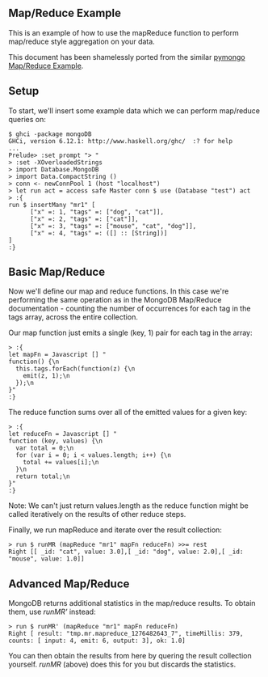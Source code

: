 Map/Reduce Example
------------------

This is an example of how to use the mapReduce function to perform
map/reduce style aggregation on your data.

This document has been shamelessly ported from the similar
[pymongo Map/Reduce Example](http://api.mongodb.org/python/1.4%2B/examples/map_reduce.html).

Setup
-----

To start, we'll insert some example data which we can perform
map/reduce queries on:

    $ ghci -package mongoDB
    GHCi, version 6.12.1: http://www.haskell.org/ghc/  :? for help
    ...
    Prelude> :set prompt "> "
    > :set -XOverloadedStrings
    > import Database.MongoDB
    > import Data.CompactString ()
    > conn <- newConnPool 1 (host "localhost")
    > let run act = access safe Master conn $ use (Database "test") act
    > :{
    run $ insertMany "mr1" [
          ["x" =: 1, "tags" =: ["dog", "cat"]],
          ["x" =: 2, "tags" =: ["cat"]],
          ["x" =: 3, "tags" =: ["mouse", "cat", "dog"]],
          ["x" =: 4, "tags" =: ([] :: [String])]
    ]
    :}

Basic Map/Reduce
----------------

Now we'll define our map and reduce functions. In this case we're
performing the same operation as in the MongoDB Map/Reduce
documentation - counting the number of occurrences for each tag in the
tags array, across the entire collection.

Our map function just emits a single (key, 1) pair for each tag in the
array:

    > :{
    let mapFn = Javascript [] "
    function() {\n
      this.tags.forEach(function(z) {\n
        emit(z, 1);\n
      });\n
    }"
    :}

The reduce function sums over all of the emitted values for a given
key:

    > :{
    let reduceFn = Javascript [] "
    function (key, values) {\n
      var total = 0;\n
      for (var i = 0; i < values.length; i++) {\n
        total += values[i];\n
      }\n
      return total;\n
    }"
    :}

Note: We can't just return values.length as the reduce function might
be called iteratively on the results of other reduce steps.

Finally, we run mapReduce and iterate over the result collection:

    > run $ runMR (mapReduce "mr1" mapFn reduceFn) >>= rest
    Right [[ _id: "cat", value: 3.0],[ _id: "dog", value: 2.0],[ _id: "mouse", value: 1.0]]

Advanced Map/Reduce
-------------------

MongoDB returns additional statistics in the map/reduce results. To
obtain them, use *runMR'* instead:

    > run $ runMR' (mapReduce "mr1" mapFn reduceFn)
    Right [ result: "tmp.mr.mapreduce_1276482643_7", timeMillis: 379, counts: [ input: 4, emit: 6, output: 3], ok: 1.0]

You can then obtain the results from here by quering the result collection yourself. *runMR* (above) does this for you but discards the statistics.
